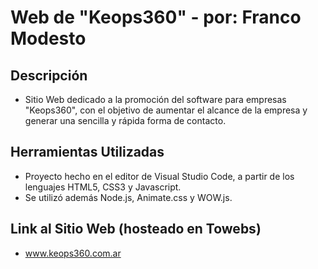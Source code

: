 # Web de "Keops360" - por: Franco Modesto

## Descripción
- Sitio Web dedicado a la promoción del software para empresas "Keops360", con el objetivo de aumentar el alcance de la empresa y generar una sencilla y rápida forma de contacto.

## Herramientas Utilizadas
- Proyecto hecho en el editor de Visual Studio Code, a partir de los lenguajes HTML5, CSS3 y Javascript.
- Se utilizó además Node.js, Animate.css y WOW.js.

## Link al Sitio Web (hosteado en Towebs)
- www.keops360.com.ar
